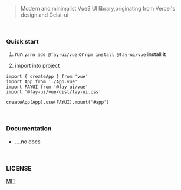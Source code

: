 > Modern and minimalist Vue3 UI library,originating from Vercel's design and Geist-ui

<br/>

### Quick start

1. run `yarn add @fay-ui/vue` or `npm install @fay-ui/vue` install it

2. import into project

```Vue3
import { createApp } from 'vue'
import App from './App.vue'
import FAYUI from '@fay-ui/vue'
import '@fay-ui/vue/dist/fay-ui.css'

createApp(App).use(FAYUI).mount('#app')
```

<br />

### Documentation

- ....no docs

<br />

### LICENSE

[MIT](./LICENSE)
